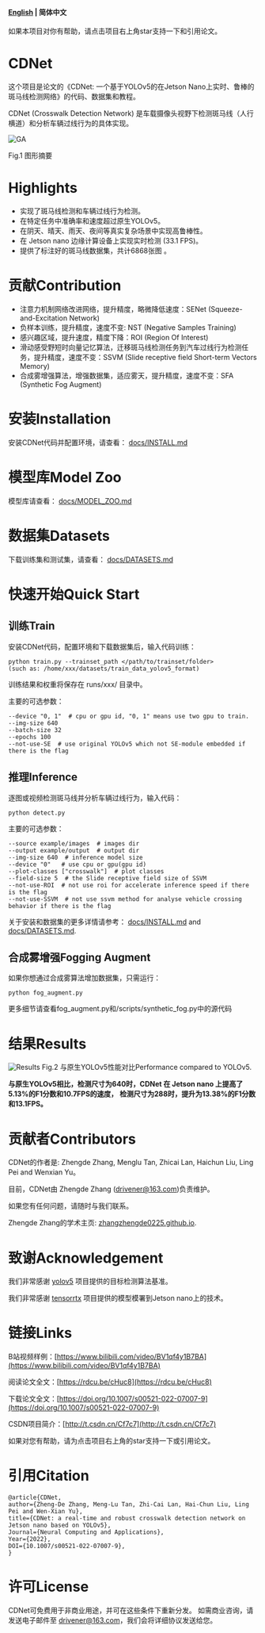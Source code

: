 
#### [English](https://github.com/zhangzhengde0225/CDNet) | 简体中文

如果本项目对你有帮助，请点击项目右上角star支持一下和引用论文。

# CDNet

这个项目是论文的《CDNet: 一个基于YOLOv5的在Jetson Nano上实时、鲁棒的斑马线检测网络》的代码、数据集和教程。

CDNet (Crosswalk Detection Network) 是车载摄像头视野下检测斑马线（人行横道）和分析车辆过线行为的具体实现。

![GA](https://zhangzhengde0225.github.io/images/CDNet_GA.jpg)

Fig.1 图形摘要

# Highlights
+ 实现了斑马线检测和车辆过线行为检测。
+ 在特定任务中准确率和速度超过原生YOLOv5。
+ 在阴天、晴天、雨天、夜间等真实复杂场景中实现高鲁棒性。
+ 在 Jetson nano 边缘计算设备上实现实时检测 (33.1 FPS)。
+ 提供了标注好的斑马线数据集，共计6868张图 。

# 贡献Contribution

+ 注意力机制网络改进网络，提升精度，略微降低速度：SENet (Squeeze-and-Excitation Network)
+ 负样本训练，提升精度，速度不变: NST (Negative Samples Training)
+ 感兴趣区域，提升速度，精度下降：ROI (Region Of Interest)
+ 滑动感受野短时向量记忆算法，迁移斑马线检测任务到汽车过线行为检测任务，提升精度，速度不变：SSVM (Slide receptive field Short-term Vectors Memory)
+ 合成雾增强算法，增强数据集，适应雾天，提升精度，速度不变：SFA (Synthetic Fog Augment)

# 安装Installation
安装CDNet代码并配置环境，请查看：
[docs/INSTALL.md](https://github.com/zhangzhengde0225/CDNet/blob/master/docs/INSTALL.md)

# 模型库Model Zoo
模型库请查看：
[docs/MODEL_ZOO.md](https://github.com/zhangzhengde0225/CDNet/blob/master/docs/MODEL_ZOO.md)

# 数据集Datasets
下载训练集和测试集，请查看：
[docs/DATASETS.md](https://github.com/zhangzhengde0225/CDNet/blob/master/docs/DATASETS.md)

# 快速开始Quick Start
## 训练Train

安装CDNet代码，配置环境和下载数据集后，输入代码训练：
```
python train.py --trainset_path </path/to/trainset/folder>
(such as: /home/xxx/datasets/train_data_yolov5_format) 
```
训练结果和权重将保存在 runs/xxx/ 目录中。

主要的可选参数：
```
--device "0, 1"  # cpu or gpu id, "0, 1" means use two gpu to train.
--img-size 640 
--batch-size 32 
--epochs 100 
--not-use-SE  # use original YOLOv5 which not SE-module embedded if there is the flag
```

## 推理Inference
逐图或视频检测斑马线并分析车辆过线行为，输入代码：
```
python detect.py
```

主要的可选参数：
```
--source example/images  # images dir
--output example/output  # output dir
--img-size 640  # inference model size
--device "0"   # use cpu or gpu(gpu id)
--plot-classes ["crosswalk"]  # plot classes
--field-size 5  # the Slide receptive field size of SSVM 
--not-use-ROI  # not use roi for accelerate inference speed if there is the flag
--not-use-SSVM  # not use ssvm method for analyse vehicle crossing behavior if there is the flag
```

关于安装和数据集的更多详情请参考：
[docs/INSTALL.md](https://github.com/zhangzhengde0225/CDNet/blob/master/docs/INSTALL.md) and [docs/DATASETS.md](https://github.com/zhangzhengde0225/CDNet/blob/master/docs/DATASETS.md).

## 合成雾增强Fogging Augment
如果你想通过合成雾算法增加数据集，只需运行：
```
python fog_augment.py
```
更多细节请查看fog_augment.py和/scripts/synthetic_fog.py中的源代码

# 结果Results

![Results](https://zhangzhengde0225.github.io/images/CDNet_Results.jpg)
Fig.2 与原生YOLOv5性能对比Performance compared to YOLOv5.

**与原生YOLOv5相比，检测尺寸为640时，CDNet 在 Jetson nano 上提高了5.13%的F1分数和10.7FPS的速度，**
**检测尺寸为288时，提升为13.38%的F1分数和13.1FPS。**

# 贡献者Contributors
CDNet的作者是: Zhengde Zhang, Menglu Tan, Zhicai Lan, Haichun Liu, Ling Pei and Wenxian Yu。

目前，CDNet由
Zhengde Zhang (drivener@163.com)负责维护。

如果您有任何问题，请随时与我们联系。

Zhengde Zhang的学术主页: [zhangzhengde0225.github.io](https://zhangzhengde0225.github.io).

# 致谢Acknowledgement

我们非常感谢
[yolov5](https://github.com/ultralytics/yolov5) 
项目提供的目标检测算法基准。

我们非常感谢
[tensorrtx](https://github.com/wang-xinyu/tensorrtx)
项目提供的模型模署到Jetson nano上的技术。

# 链接Links

B站视频样例：[https://www.bilibili.com/video/BV1qf4y1B7BA](https://www.bilibili.com/video/BV1qf4y1B7BA)

阅读论文全文：[https://rdcu.be/cHuc8](https://rdcu.be/cHuc8)

下载论文全文：[https://doi.org/10.1007/s00521-022-07007-9](https://doi.org/10.1007/s00521-022-07007-9)

CSDN项目简介：[http://t.csdn.cn/Cf7c7](http://t.csdn.cn/Cf7c7)

如果对您有帮助，请为点击项目右上角的star支持一下或引用论文。

# 引用Citation
```
@article{CDNet,
author={Zheng-De Zhang, Meng-Lu Tan, Zhi-Cai Lan, Hai-Chun Liu, Ling Pei and Wen-Xian Yu},
title={CDNet: a real-time and robust crosswalk detection network on Jetson nano based on YOLOv5},
Journal={Neural Computing and Applications}, 
Year={2022},
DOI={10.1007/s00521-022-07007-9},
}
```


# 许可License
CDNet可免费用于非商业用途，并可在这些条件下重新分发。 如需商业咨询，请发送电子邮件至
drivener@163.com，我们会将详细协议发送给您。









